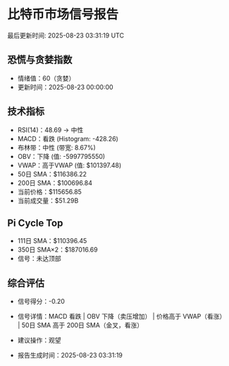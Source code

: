 # 比特币市场信号报告

最后更新时间: 2025-08-23 03:31:19 UTC

## 恐慌与贪婪指数
- 情绪值：60（贪婪）
- 更新时间：2025-08-23 00:00:00

## 技术指标
- RSI(14)：48.69 → 中性
- MACD：看跌 (Histogram: -428.26)
- 布林带：中性 (带宽: 8.67%)
- OBV：下降 (值: -5997795550)
- VWAP：高于VWAP (值: $101397.48)
- 50日 SMA：$116386.22
- 200日 SMA：$100696.84
- 当前价格：$115656.85
- 当前成交量：$51.29B

## Pi Cycle Top
- 111日 SMA：$110396.45
- 350日 SMA×2：$187016.69
- 信号：未达顶部

## 综合评估
- 信号得分：-0.20
- 信号详情：MACD 看跌 | OBV 下降（卖压增加） | 价格高于 VWAP（看涨） | 50日 SMA 高于 200日 SMA（金叉，看涨）
- 建议操作：观望

- 报告生成时间：2025-08-23 03:31:19
